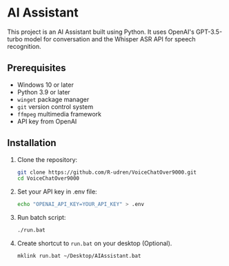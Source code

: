 # AI Assistant

This project is an AI Assistant built using Python. It uses OpenAI's GPT-3.5-turbo model for conversation and the Whisper ASR API for speech recognition.

## Prerequisites

- Windows 10 or later
- Python 3.9 or later
- `winget` package manager
- `git` version control system
- `ffmpeg` multimedia framework
- API key from OpenAI

## Installation

1. Clone the repository:

    ```bash
    git clone https://github.com/R-udren/VoiceChatOver9000.git
    cd VoiceChatOver9000
    ```
   
2. Set your API key in .env file:

    ```bash
    echo "OPENAI_API_KEY=YOUR_API_KEY" > .env
    ```

3. Run batch script:

    ```bash
    ./run.bat
    ```

4. Create shortcut to `run.bat` on your desktop (Optional).
   
    ```bash
    mklink run.bat ~/Desktop/AIAssistant.bat
    ``` 


